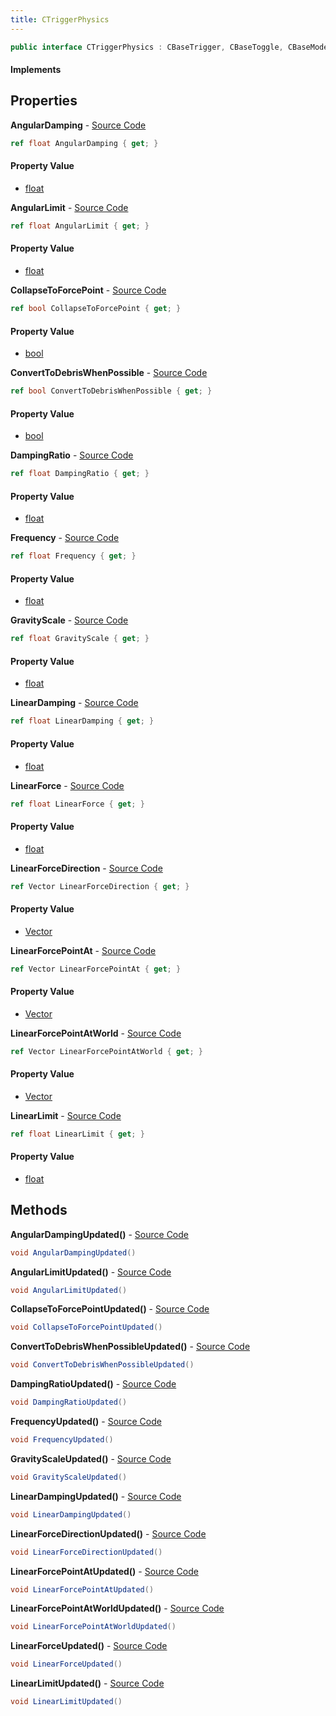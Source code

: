 ```yaml
---
title: CTriggerPhysics
---
```


```csharp
public interface CTriggerPhysics : CBaseTrigger, CBaseToggle, CBaseModelEntity, CBaseEntity, CEntityInstance, ISchemaClass<CEntityInstance>, ISchemaClass<CBaseEntity>, ISchemaClass<CBaseModelEntity>, ISchemaClass<CBaseToggle>, ISchemaClass<CBaseTrigger>, ISchemaClass<CTriggerPhysics>, ISchemaField, ISchemaClass, INativeHandle
```

#### Implements

## Properties

**AngularDamping** - [Source Code](https://github.com/swiftly-solution/swiftlys2/blob/master/managed/src/SwiftlyS2.Generated/Schemas/Interfaces/CTriggerPhysics.cs#L24)

```csharp
ref float AngularDamping { get; }
```

#### Property Value

- [float](https://learn.microsoft.com/dotnet/api/system.single)

**AngularLimit** - [Source Code](https://github.com/swiftly-solution/swiftlys2/blob/master/managed/src/SwiftlyS2.Generated/Schemas/Interfaces/CTriggerPhysics.cs#L22)

```csharp
ref float AngularLimit { get; }
```

#### Property Value

- [float](https://learn.microsoft.com/dotnet/api/system.single)

**CollapseToForcePoint** - [Source Code](https://github.com/swiftly-solution/swiftlys2/blob/master/managed/src/SwiftlyS2.Generated/Schemas/Interfaces/CTriggerPhysics.cs#L34)

```csharp
ref bool CollapseToForcePoint { get; }
```

#### Property Value

- [bool](https://learn.microsoft.com/dotnet/api/system.boolean)

**ConvertToDebrisWhenPossible** - [Source Code](https://github.com/swiftly-solution/swiftlys2/blob/master/managed/src/SwiftlyS2.Generated/Schemas/Interfaces/CTriggerPhysics.cs#L40)

```csharp
ref bool ConvertToDebrisWhenPossible { get; }
```

#### Property Value

- [bool](https://learn.microsoft.com/dotnet/api/system.boolean)

**DampingRatio** - [Source Code](https://github.com/swiftly-solution/swiftlys2/blob/master/managed/src/SwiftlyS2.Generated/Schemas/Interfaces/CTriggerPhysics.cs#L30)

```csharp
ref float DampingRatio { get; }
```

#### Property Value

- [float](https://learn.microsoft.com/dotnet/api/system.single)

**Frequency** - [Source Code](https://github.com/swiftly-solution/swiftlys2/blob/master/managed/src/SwiftlyS2.Generated/Schemas/Interfaces/CTriggerPhysics.cs#L28)

```csharp
ref float Frequency { get; }
```

#### Property Value

- [float](https://learn.microsoft.com/dotnet/api/system.single)

**GravityScale** - [Source Code](https://github.com/swiftly-solution/swiftlys2/blob/master/managed/src/SwiftlyS2.Generated/Schemas/Interfaces/CTriggerPhysics.cs#L16)

```csharp
ref float GravityScale { get; }
```

#### Property Value

- [float](https://learn.microsoft.com/dotnet/api/system.single)

**LinearDamping** - [Source Code](https://github.com/swiftly-solution/swiftlys2/blob/master/managed/src/SwiftlyS2.Generated/Schemas/Interfaces/CTriggerPhysics.cs#L20)

```csharp
ref float LinearDamping { get; }
```

#### Property Value

- [float](https://learn.microsoft.com/dotnet/api/system.single)

**LinearForce** - [Source Code](https://github.com/swiftly-solution/swiftlys2/blob/master/managed/src/SwiftlyS2.Generated/Schemas/Interfaces/CTriggerPhysics.cs#L26)

```csharp
ref float LinearForce { get; }
```

#### Property Value

- [float](https://learn.microsoft.com/dotnet/api/system.single)

**LinearForceDirection** - [Source Code](https://github.com/swiftly-solution/swiftlys2/blob/master/managed/src/SwiftlyS2.Generated/Schemas/Interfaces/CTriggerPhysics.cs#L38)

```csharp
ref Vector LinearForceDirection { get; }
```

#### Property Value

- [Vector](/docs/api/shared/natives/vector)

**LinearForcePointAt** - [Source Code](https://github.com/swiftly-solution/swiftlys2/blob/master/managed/src/SwiftlyS2.Generated/Schemas/Interfaces/CTriggerPhysics.cs#L32)

```csharp
ref Vector LinearForcePointAt { get; }
```

#### Property Value

- [Vector](/docs/api/shared/natives/vector)

**LinearForcePointAtWorld** - [Source Code](https://github.com/swiftly-solution/swiftlys2/blob/master/managed/src/SwiftlyS2.Generated/Schemas/Interfaces/CTriggerPhysics.cs#L36)

```csharp
ref Vector LinearForcePointAtWorld { get; }
```

#### Property Value

- [Vector](/docs/api/shared/natives/vector)

**LinearLimit** - [Source Code](https://github.com/swiftly-solution/swiftlys2/blob/master/managed/src/SwiftlyS2.Generated/Schemas/Interfaces/CTriggerPhysics.cs#L18)

```csharp
ref float LinearLimit { get; }
```

#### Property Value

- [float](https://learn.microsoft.com/dotnet/api/system.single)

## Methods

**AngularDampingUpdated()** - [Source Code](https://github.com/swiftly-solution/swiftlys2/blob/master/managed/src/SwiftlyS2.Generated/Schemas/Interfaces/CTriggerPhysics.cs#L46)

```csharp
void AngularDampingUpdated()
```

**AngularLimitUpdated()** - [Source Code](https://github.com/swiftly-solution/swiftlys2/blob/master/managed/src/SwiftlyS2.Generated/Schemas/Interfaces/CTriggerPhysics.cs#L45)

```csharp
void AngularLimitUpdated()
```

**CollapseToForcePointUpdated()** - [Source Code](https://github.com/swiftly-solution/swiftlys2/blob/master/managed/src/SwiftlyS2.Generated/Schemas/Interfaces/CTriggerPhysics.cs#L51)

```csharp
void CollapseToForcePointUpdated()
```

**ConvertToDebrisWhenPossibleUpdated()** - [Source Code](https://github.com/swiftly-solution/swiftlys2/blob/master/managed/src/SwiftlyS2.Generated/Schemas/Interfaces/CTriggerPhysics.cs#L54)

```csharp
void ConvertToDebrisWhenPossibleUpdated()
```

**DampingRatioUpdated()** - [Source Code](https://github.com/swiftly-solution/swiftlys2/blob/master/managed/src/SwiftlyS2.Generated/Schemas/Interfaces/CTriggerPhysics.cs#L49)

```csharp
void DampingRatioUpdated()
```

**FrequencyUpdated()** - [Source Code](https://github.com/swiftly-solution/swiftlys2/blob/master/managed/src/SwiftlyS2.Generated/Schemas/Interfaces/CTriggerPhysics.cs#L48)

```csharp
void FrequencyUpdated()
```

**GravityScaleUpdated()** - [Source Code](https://github.com/swiftly-solution/swiftlys2/blob/master/managed/src/SwiftlyS2.Generated/Schemas/Interfaces/CTriggerPhysics.cs#L42)

```csharp
void GravityScaleUpdated()
```

**LinearDampingUpdated()** - [Source Code](https://github.com/swiftly-solution/swiftlys2/blob/master/managed/src/SwiftlyS2.Generated/Schemas/Interfaces/CTriggerPhysics.cs#L44)

```csharp
void LinearDampingUpdated()
```

**LinearForceDirectionUpdated()** - [Source Code](https://github.com/swiftly-solution/swiftlys2/blob/master/managed/src/SwiftlyS2.Generated/Schemas/Interfaces/CTriggerPhysics.cs#L53)

```csharp
void LinearForceDirectionUpdated()
```

**LinearForcePointAtUpdated()** - [Source Code](https://github.com/swiftly-solution/swiftlys2/blob/master/managed/src/SwiftlyS2.Generated/Schemas/Interfaces/CTriggerPhysics.cs#L50)

```csharp
void LinearForcePointAtUpdated()
```

**LinearForcePointAtWorldUpdated()** - [Source Code](https://github.com/swiftly-solution/swiftlys2/blob/master/managed/src/SwiftlyS2.Generated/Schemas/Interfaces/CTriggerPhysics.cs#L52)

```csharp
void LinearForcePointAtWorldUpdated()
```

**LinearForceUpdated()** - [Source Code](https://github.com/swiftly-solution/swiftlys2/blob/master/managed/src/SwiftlyS2.Generated/Schemas/Interfaces/CTriggerPhysics.cs#L47)

```csharp
void LinearForceUpdated()
```

**LinearLimitUpdated()** - [Source Code](https://github.com/swiftly-solution/swiftlys2/blob/master/managed/src/SwiftlyS2.Generated/Schemas/Interfaces/CTriggerPhysics.cs#L43)

```csharp
void LinearLimitUpdated()
```

